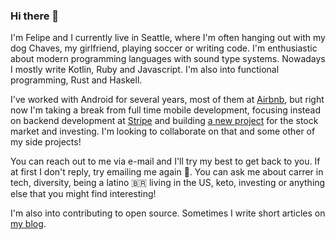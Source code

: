 ### Hi there 👋

I'm Felipe and I currently live in Seattle, where I'm often hanging out with my dog Chaves, 
my girlfriend, playing soccer or writing code. I'm enthusiastic about modern programming 
languages with sound type systems. Nowadays I mostly write Kotlin, Ruby and Javascript.
I'm also into functional programming, Rust and Haskell.

I've worked with Android for several years, most of them at [Airbnb](https://airbnb.com), 
but right now I'm taking a break from full time mobile development, focusing instead on 
backend development at [Stripe](https://stripe.com) and building [a new project](https://stocks.dog) 
for the stock market and investing. I'm looking to collaborate on that and some other of my 
side projects!

You can reach out to me via e-mail and I'll try my best to get back to you. If at first I
don't reply, try emailing me again 🙂. You can ask me about carrer in tech, diversity, 
being a latino 🇧🇷 living in the US, keto, investing or anything else that you might find
interesting!

I'm also into contributing to open source. Sometimes I write short articles on 
[my blog](https://felipecsl.com).

<!--
**felipecsl/felipecsl** is a ✨ _special_ ✨ repository because its `README.md` (this file) appears on your GitHub profile.

Here are some ideas to get you started:

- 🔭 I’m currently working on ...
- 🌱 I’m currently learning ...
- 👯 I’m looking to collaborate on ...
- 🤔 I’m looking for help with ...
- 💬 Ask me about ...
- 📫 How to reach me: ...
- 😄 Pronouns: ...
- ⚡ Fun fact: ...
-->
